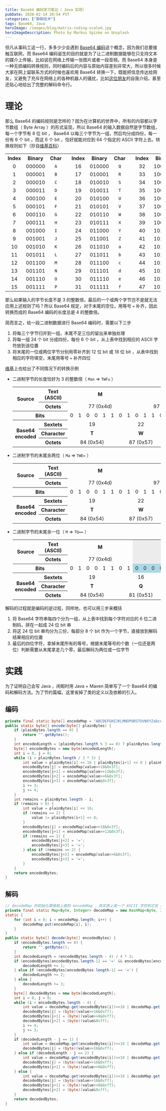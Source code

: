 ```yaml
---
title: Base64 编码学习笔记（ Java 实现）
pubDate: 2020-02-14 20:54 PST
categories: ["聊聊技术"]
tags: Base64, Java
heroImage: /images/blog/matrix-coding-scaled.jpg
heroImageDescription: Photo by Markus Spiske on Unsplash
---
```


但凡从事码工这一行，多多少少会遇到 [Base64 编码](https://en.wikipedia.org/wiki/Base64)这个概念，因为我们总要接触互联网，而 Base64 编码诞生的目的就是为了让二进制数据能够在只支持文本的媒介上传输，比如说在网络上传输一张图片或者一段音频。而 Base64 本身是一种无损编码转换规则，同时编码后的内容与原始内容差别非常大，所以很多时候大家在网上留联系方式的时候也喜欢用 Base64 转换一下，既能把信息传达给网友，又避免了充斥在网络上的各种机器人的骚扰，比如[这位朋友](https://wilbeibi.com/about/)的自我介绍，甚至还贴心地给出了完整的解码命令行。

# 理论

那么 Base64 的编码规则是怎样的？因为在计算机的世界中，所有的内容都以字节数组（ Byte Array ）的形式呈现，所以 Base64 的输入数据自然是字节数组，每一个字节有 8 位 bit ， Base64 以每三个字节为一组，然后均分成四份，每一份有 6 个 bit ，而这 6 个 bit ，恰好就能对应到 64 个指定的 ASCII 字符上去。转换规则如下（抄自[维基百科](https://en.wikipedia.org/wiki/Base64#Base64_table)）

<table style="text-align:center"><tbody><tr><th scope="col">Index</th><th scope="col">Binary</th><th scope="col">Char</th><td rowspan="17"></td><th scope="col">Index</th><th scope="col">Binary</th><th scope="col">Char</th><td rowspan="17"></td><th scope="col">Index</th><th scope="col">Binary</th><th scope="col">Char</th><td rowspan="17"></td><th scope="col">Index</th><th scope="col">Binary</th><th scope="col">Char</th></tr><tr><td>0</td><td>000000</td><td><code>A</code></td><td>16</td><td>010000</td><td><code>Q</code></td><td>32</td><td>100000</td><td><code>g</code></td><td>48</td><td>110000</td><td><code>w</code></td></tr><tr><td>1</td><td>000001</td><td><code>B</code></td><td>17</td><td>010001</td><td><code>R</code></td><td>33</td><td>100001</td><td><code>h</code></td><td>49</td><td>110001</td><td><code>x</code></td></tr><tr><td>2</td><td>000010</td><td><code>C</code></td><td>18</td><td>010010</td><td><code>S</code></td><td>34</td><td>100010</td><td><code>i</code></td><td>50</td><td>110010</td><td><code>y</code></td></tr><tr><td>3</td><td>000011</td><td><code>D</code></td><td>19</td><td>010011</td><td><code>T</code></td><td>35</td><td>100011</td><td><code>j</code></td><td>51</td><td>110011</td><td><code>z</code></td></tr><tr><td>4</td><td>000100</td><td><code>E</code></td><td>20</td><td>010100</td><td><code>U</code></td><td>36</td><td>100100</td><td><code>k</code></td><td>52</td><td>110100</td><td><code>0</code></td></tr><tr><td>5</td><td>000101</td><td><code>F</code></td><td>21</td><td>010101</td><td><code>V</code></td><td>37</td><td>100101</td><td><code>l</code></td><td>53</td><td>110101</td><td><code>1</code></td></tr><tr><td>6</td><td>000110</td><td><code>G</code></td><td>22</td><td>010110</td><td><code>W</code></td><td>38</td><td>100110</td><td><code>m</code></td><td>54</td><td>110110</td><td><code>2</code></td></tr><tr><td>7</td><td>000111</td><td><code>H</code></td><td>23</td><td>010111</td><td><code>X</code></td><td>39</td><td>100111</td><td><code>n</code></td><td>55</td><td>110111</td><td><code>3</code></td></tr><tr><td>8</td><td>001000</td><td><code>I</code></td><td>24</td><td>011000</td><td><code>Y</code></td><td>40</td><td>101000</td><td><code>o</code></td><td>56</td><td>111000</td><td><code>4</code></td></tr><tr><td>9</td><td>001001</td><td><code>J</code></td><td>25</td><td>011001</td><td><code>Z</code></td><td>41</td><td>101001</td><td><code>p</code></td><td>57</td><td>111001</td><td><code>5</code></td></tr><tr><td>10</td><td>001010</td><td><code>K</code></td><td>26</td><td>011010</td><td><code>a</code></td><td>42</td><td>101010</td><td><code>q</code></td><td>58</td><td>111010</td><td><code>6</code></td></tr><tr><td>11</td><td>001011</td><td><code>L</code></td><td>27</td><td>011011</td><td><code>b</code></td><td>43</td><td>101011</td><td><code>r</code></td><td>59</td><td>111011</td><td><code>7</code></td></tr><tr><td>12</td><td>001100</td><td><code>M</code></td><td>28</td><td>011100</td><td><code>c</code></td><td>44</td><td>101100</td><td><code>s</code></td><td>60</td><td>111100</td><td><code>8</code></td></tr><tr><td>13</td><td>001101</td><td><code>N</code></td><td>29</td><td>011101</td><td><code>d</code></td><td>45</td><td>101101</td><td><code>t</code></td><td>61</td><td>111101</td><td><code>9</code></td></tr><tr><td>14</td><td>001110</td><td><code>O</code></td><td>30</td><td>011110</td><td><code>e</code></td><td>46</td><td>101110</td><td><code>u</code></td><td>62</td><td>111110</td><td><code>+</code></td></tr><tr><td>15</td><td>001111</td><td><code>P</code></td><td>31</td><td>011111</td><td><code>f</code></td><td>47</td><td>101111</td><td><code>v</code></td><td>63</td><td>111111</td><td><code>/</code></td></tr></tbody></table>

那么如果输入的字节长度不是 3 的整数倍，最后的一个或两个字节岂不是就无法应用上述规则了吗？所以 Base64 规定，对于末尾的空位，用等号 `=` 补齐，因此转换而成的 Base64 编码的长度总是 4 的整数倍。

简而言之，给一段二进制数据进行 Base64 编码时，需要以下三步

1. 将每三个字节归并到一组，末尾不足三位的留出来单独处理
2. 将每一组 24 个 bit 分成四份，每份 6 个 bit ，从上表中找到相应的 ASCII 字符放到该位置
3. 将末尾的一位或两位字节分别用零补齐到 12 位 bit 或 18 位 bit ，从表中找到相应的字符填空，末尾用等号 `=` 补齐四位

[维基](https://en.wikipedia.org/wiki/Base64#Examples)上也给出了不同情况下的转换示例

- 二进制字节的长度恰好为 3 的整数倍（ `Man` => `TWFu` ）

    <table style="text-align:center;"><tbody><tr style="font-weight:bold;"><th rowspan="2" scope="row">Source</th><th scope="row">Text (ASCII)</th><td colspan="8">M</td><td colspan="8">a</td><td colspan="8">n</td></tr><tr><th scope="row">Octets</th><td colspan="8">77 (0x4d)</td><td colspan="8">97 (0x61)</td><td colspan="8">110 (0x6e)</td></tr><tr><th colspan="2" scope="row">Bits</th><td>0</td><td>1</td><td>0</td><td>0</td><td>1</td><td>1</td><td>0</td><td>1</td><td>0</td><td>1</td><td>1</td><td>0</td><td>0</td><td>0</td><td>0</td><td>1</td><td>0</td><td>1</td><td>1</td><td>0</td><td>1</td><td>1</td><td>1</td><td>0</td></tr><tr><th rowspan="3" scope="row">Base64<br>encoded</th><th scope="row">Sextets</th><td colspan="6">19</td><td colspan="6">22</td><td colspan="6">5</td><td colspan="6">46</td></tr><tr style="font-weight:bold;"><th scope="row">Character</th><td colspan="6">T</td><td colspan="6">W</td><td colspan="6">F</td><td colspan="6">u</td></tr><tr><th scope="row">Octets</th><td colspan="6">84 (0x54)</td><td colspan="6">87 (0x57)</td><td colspan="6">70 (0x46)</td><td colspan="6">117 (0x75)</td></tr></tbody></table>


- 二进制字节的末尾余两位（ `Ma` => `TWE=` ）

    <table style="text-align:center;"><tbody><tr style="font-weight:bold;"><th rowspan="2" scope="row">Source</th><th scope="row">Text (ASCII)</th><td colspan="8">M</td><td colspan="8">a</td><td colspan="8" rowspan="2" style="background: #ececec; color: #2C2C2C; vertical-align: middle; font-size: smaller; text-align: center;" class="table-na" data-sort-value=""></td></tr><tr><th scope="row">Octets</th><td colspan="8">77 (0x4d)</td><td colspan="8">97 (0x61)</td></tr><tr><th colspan="2" scope="row">Bits</th><td>0</td><td>1</td><td>0</td><td>0</td><td>1</td><td>1</td><td>0</td><td>1</td><td>0</td><td>1</td><td>1</td><td>0</td><td>0</td><td>0</td><td>0</td><td>1</td><td style="background-color:lightblue;">0</td><td style="background-color:lightblue;">0</td><td data-sort-value="" style="background: #ececec; color: #2C2C2C; vertical-align: middle; font-size: smaller; text-align: center;" class="table-na"><span class="nowrap"> </span></td><td data-sort-value="" style="background: #ececec; color: #2C2C2C; vertical-align: middle; font-size: smaller; text-align: center;" class="table-na"><span class="nowrap"> </span></td><td data-sort-value="" style="background: #ececec; color: #2C2C2C; vertical-align: middle; font-size: smaller; text-align: center;" class="table-na"><span class="nowrap"> </span></td><td data-sort-value="" style="background: #ececec; color: #2C2C2C; vertical-align: middle; font-size: smaller; text-align: center;" class="table-na"><span class="nowrap"> </span></td><td data-sort-value="" style="background: #ececec; color: #2C2C2C; vertical-align: middle; font-size: smaller; text-align: center;" class="table-na"><span class="nowrap"> </span></td><td data-sort-value="" style="background: #ececec; color: #2C2C2C; vertical-align: middle; font-size: smaller; text-align: center;" class="table-na"><span class="nowrap"> </span></td></tr><tr><th rowspan="3" scope="row">Base64<br>encoded</th><th scope="row">Sextets</th><td colspan="6">19</td><td colspan="6">22</td><td colspan="6">4</td><td colspan="6" data-sort-value="" style="background: #ececec; color: #2C2C2C; vertical-align: middle; font-size: smaller; text-align: center;" class="table-na">Padding</td></tr><tr style="font-weight:bold;"><th scope="row">Character</th><td colspan="6">T</td><td colspan="6">W</td><td colspan="6">E</td><td colspan="6">=</td></tr><tr><th scope="row">Octets</th><td colspan="6">84 (0x54)</td><td colspan="6">87 (0x57)</td><td colspan="6">69 (0x45)</td><td colspan="6">61 (0x3D)</td></tr></tbody></table>


- 二进制字节的末尾余一位（ `M` => `TQ==` ）

    <table style="text-align:center;"><tbody><tr style="font-weight:bold;"><th rowspan="2" scope="row">Source</th><th scope="row">Text (ASCII)</th><td colspan="8">M</td><td colspan="16" rowspan="2" data-sort-value="" style="background: #ececec; color: #2C2C2C; vertical-align: middle; font-size: smaller; text-align: center;" class="table-na"></td></tr><tr><th scope="row">Octets</th><td colspan="8">77 (0x4d)</td></tr><tr><th colspan="2" scope="row">Bits</th><td>0</td><td>1</td><td>0</td><td>0</td><td>1</td><td>1</td><td>0</td><td>1</td><td style="background-color:lightblue;">0</td><td style="background-color:lightblue;">0</td><td style="background-color:lightblue;">0</td><td style="background-color:lightblue;">0</td><td data-sort-value="" style="background: #ececec; color: #2C2C2C; vertical-align: middle; font-size: smaller; text-align: center;" class="table-na"><span class="nowrap"> </span></td><td data-sort-value="" style="background: #ececec; color: #2C2C2C; vertical-align: middle; font-size: smaller; text-align: center;" class="table-na"><span class="nowrap"> </span></td><td data-sort-value="" style="background: #ececec; color: #2C2C2C; vertical-align: middle; font-size: smaller; text-align: center;" class="table-na"><span class="nowrap"> </span></td><td data-sort-value="" style="background: #ececec; color: #2C2C2C; vertical-align: middle; font-size: smaller; text-align: center;" class="table-na"><span class="nowrap"> </span></td><td data-sort-value="" style="background: #ececec; color: #2C2C2C; vertical-align: middle; font-size: smaller; text-align: center;" class="table-na"><span class="nowrap"> </span></td><td data-sort-value="" style="background: #ececec; color: #2C2C2C; vertical-align: middle; font-size: smaller; text-align: center;" class="table-na"><span class="nowrap"> </span></td><td data-sort-value="" style="background: #ececec; color: #2C2C2C; vertical-align: middle; font-size: smaller; text-align: center;" class="table-na"><span class="nowrap"> </span></td><td data-sort-value="" style="background: #ececec; color: #2C2C2C; vertical-align: middle; font-size: smaller; text-align: center;" class="table-na"><span class="nowrap"> </span></td><td data-sort-value="" style="background: #ececec; color: #2C2C2C; vertical-align: middle; font-size: smaller; text-align: center;" class="table-na"><span class="nowrap"> </span></td><td data-sort-value="" style="background: #ececec; color: #2C2C2C; vertical-align: middle; font-size: smaller; text-align: center;" class="table-na"><span class="nowrap"> </span></td><td data-sort-value="" style="background: #ececec; color: #2C2C2C; vertical-align: middle; font-size: smaller; text-align: center;" class="table-na"><span class="nowrap"> </span></td><td data-sort-value="" style="background: #ececec; color: #2C2C2C; vertical-align: middle; font-size: smaller; text-align: center;" class="table-na"><span class="nowrap"> </span></td></tr><tr><th rowspan="3" scope="row">Base64<br>encoded</th><th scope="row">Sextets</th><td colspan="6">19</td><td colspan="6">16</td><td colspan="6" data-sort-value="" style="background: #ececec; color: #2C2C2C; vertical-align: middle; font-size: smaller; text-align: center;" class="table-na">Padding</td><td colspan="6" data-sort-value="" style="background: #ececec; color: #2C2C2C; vertical-align: middle; font-size: smaller; text-align: center;" class="table-na">Padding</td></tr><tr style="font-weight:bold;"><th scope="row">Character</th><td colspan="6">T</td><td colspan="6">Q</td><td colspan="6">=</td><td colspan="6">=</td></tr><tr><th scope="row">Octets</th><td colspan="6">84 (0x54)</td><td colspan="6">81 (0x51)</td><td colspan="6">61 (0x3D)</td><td colspan="6">61 (0x3D)</td></tr></tbody></table>


解码的过程就是编码的逆过程，同样地，也可以用三步来概括

1. 将 Base64 字符串每四个分为一组，从上表中找到每个字符对应的 6 位二进制码，拼在一起成 24 位 bit 串
2. 将这 24 位 bit 串均分为三份，每部分 8 个 bit 作为一个字节，直接放到解码结果相应的位置
3. 最后的四位字符，拿掉末尾所有的等号，根据末尾等号的个数（一位还是两位）判断需要从末尾拿走几个零，最后解码为两位或一位字节

# 实践

为了证明自己会写 Java ，闲暇时用 Java + Maven 简单写了一个 Base64 的编码和解码方法。为了节约篇幅，这里省掉了类的定义以及依赖的引入。

## 编码

```java
private final static byte[] encodeMap = "ABCDEFGHIJKLMNOPQRSTUVWXYZabcdefghijklmnopqrstuvwxyz0123456789+/".getBytes();
public static byte[] encode(byte[] plainBytes) {
    if (plainBytes.length == 0) {
        return "".getBytes();
    }
    int encodedLength = (plainBytes.length % 3 == 0) ? plainBytes.length/3 * 4 : (plainBytes.length/3 + 1) * 4;
    byte[] encodedBytes = new byte[encodedLength];
    int i = 0, j = 0;
    while (i < plainBytes.length / 3 * 3) {
        int value = plainBytes[i] << 16 | plainBytes[i+1] << 8 | plainBytes[i+2];
        encodedBytes[j] = encodeMap[value>>18&0x3f];
        encodedBytes[j+1] = encodeMap[value>>12&0x3f];
        encodedBytes[j+2] = encodeMap[value>>6&0x3f];
        encodedBytes[j+3] = encodeMap[value&0x3f];
        i += 3;
        j += 4;
    }
    int remains = plainBytes.length - i;
    if (remains > 0) {
        int value = plainBytes[i] << 16;
        if (remains == 2) {
            value |= plainBytes[i+1] << 8;
        }
        encodedBytes[j] = encodeMap[value>>18&0x3f];
        encodedBytes[j+1] = encodeMap[value>>12&0x3f];
        if (remains == 1) {
            encodedBytes[j+2] = '=';
            encodedBytes[j+3] = '=';
        } else if (remains == 2) {
            encodedBytes[j+2] = encodeMap[value>>6&0x3f];
            encodedBytes[j+3] = '=';
        }
    }
    return encodedBytes;
}
```

## 解码

```java
// decodeMap 的初始化需借助上面的 encodeMap ，其实质上是一个 ASCII 字符到它在 encodeMap 中位置的映射
private final static Map<Byte, Integer> decodeMap = new HashMap<Byte, Integer>();
static {
    for (int i = 0; i < encodeMap.length; i++) {
        decodeMap.put(encodeMap[i], i);
    }
}
public static byte[] decode(byte[] encodedBytes) {
    if (encodedBytes.length == 0) {
        return "".getBytes();
    }
    int decodedLength = (encodedBytes.length - 4) / 4 * 3;
    if (encodedBytes[encodedBytes.length-1] == '=' && encodedBytes[encodedBytes.length-2] == '=') {
        decodedLength += 1;
    } else if (encodedBytes[encodedBytes.length-1] == '=') {
        decodedLength += 2;
    } else {
        decodedLength += 3;
    }
    byte[] decodedBytes = new byte[decodedLength];
    int i = 0, j = 0;
    while (i < encodedBytes.length - 4) {
        int value = decodeMap.get(encodedBytes[i])<<18 | decodeMap.get(encodedBytes[i+1])<<12 | decodeMap.get(encodedBytes[i+2])<<6 | decodeMap.get(encodedBytes[i+3]);
        decodedBytes[j] = (byte)(value>>16&0xff);
        decodedBytes[j+1] = (byte)(value>>8&0xff);
        decodedBytes[j+2] = (byte)(value&0xff);
        i += 4;
        j += 3;
    }
    if (decodedLength - j == 1) {
        int value = decodeMap.get(encodedBytes[i])<<18 | decodeMap.get(encodedBytes[i+1])<<12;
        decodedBytes[j] = (byte)(value>>16&0xff);
    } else if (decodedLength - j == 2) {
        int value = decodeMap.get(encodedBytes[i])<<18 | decodeMap.get(encodedBytes[i+1])<<12 | decodeMap.get(encodedBytes[i+2])<<6;
        decodedBytes[j] = (byte)(value>>16&0xff);
        decodedBytes[j+1] = (byte)(value>>8&0xff);
    } else {
        int value = decodeMap.get(encodedBytes[i])<<18 | decodeMap.get(encodedBytes[i+1])<<12 | decodeMap.get(encodedBytes[i+2])<<6 | decodeMap.get(encodedBytes[i+3]);
        decodedBytes[j] = (byte)(value>>16&0xff);
        decodedBytes[j+1] = (byte)(value>>8&0xff);
        decodedBytes[j+2] = (byte)(value&0xff);
    }
    return decodedBytes;
}
```
